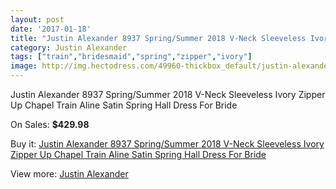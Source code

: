 ```yaml
---
layout: post
date: '2017-01-18'
title: "Justin Alexander 8937 Spring/Summer 2018 V-Neck Sleeveless Ivory Zipper Up Chapel Train Aline Satin Spring Hall Dress For Bride"
category: Justin Alexander
tags: ["train","bridesmaid","spring","zipper","ivory"]
image: http://img.hectodress.com/49960-thickbox_default/justin-alexander-8937-spring-summer-2018-v-neck-sleeveless-ivory-zipper-up-chapel-train-aline-satin-spring-hall-dress-for-bride.jpg
---
```

Justin Alexander 8937 Spring/Summer 2018 V-Neck Sleeveless Ivory Zipper Up Chapel Train Aline Satin Spring Hall Dress For Bride

On Sales: **$429.98**
<a href="https://www.hectodress.com/justin-alexander/15869-justin-alexander-8937-spring-summer-2018-v-neck-sleeveless-ivory-zipper-up-chapel-train-aline-satin-spring-hall-dress-for-bride.html"><amp-img layout="responsive" width="600" height="600" src="//img.hectodress.com/49960-thickbox_default/justin-alexander-8937-spring-summer-2018-v-neck-sleeveless-ivory-zipper-up-chapel-train-aline-satin-spring-hall-dress-for-bride.jpg" alt="Justin Alexander 8937 Spring/Summer 2018 V-Neck Sleeveless Ivory Zipper Up Chapel Train Aline Satin Spring Hall Dress For Bride 0" /></a>

Buy it: [Justin Alexander 8937 Spring/Summer 2018 V-Neck Sleeveless Ivory Zipper Up Chapel Train Aline Satin Spring Hall Dress For Bride](https://www.hectodress.com/justin-alexander/15869-justin-alexander-8937-spring-summer-2018-v-neck-sleeveless-ivory-zipper-up-chapel-train-aline-satin-spring-hall-dress-for-bride.html "Justin Alexander 8937 Spring/Summer 2018 V-Neck Sleeveless Ivory Zipper Up Chapel Train Aline Satin Spring Hall Dress For Bride")

View more: [Justin Alexander](https://www.hectodress.com/305-justin-alexander "Justin Alexander")
